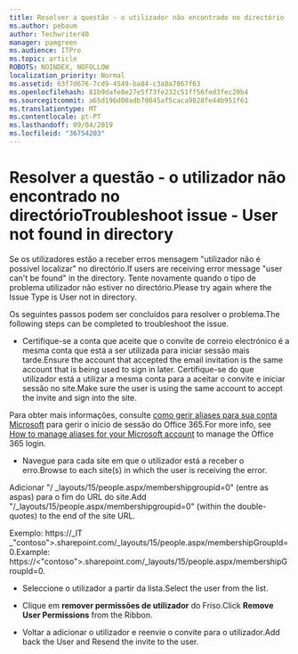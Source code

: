 ```yaml
---
title: Resolver a questão - o utilizador não encontrado no directório
ms.author: pebaum
author: Techwriter40
manager: pamgreen
ms.audience: ITPro
ms.topic: article
ROBOTS: NOINDEX, NOFOLLOW
localization_priority: Normal
ms.assetid: 63f7d676-7cd9-4549-ba84-c3a8a7867f63
ms.openlocfilehash: 81b9dafe8e27e5f73fe232c51ff56fed3fec29b4
ms.sourcegitcommit: a65d196d00adb70045af5caca9828fe44b951f61
ms.translationtype: MT
ms.contentlocale: pt-PT
ms.lasthandoff: 09/04/2019
ms.locfileid: "36754203"
---
```

# <a name="troubleshoot-issue---user-not-found-in-directory"></a><span data-ttu-id="89846-102">Resolver a questão - o utilizador não encontrado no directório</span><span class="sxs-lookup"><span data-stu-id="89846-102">Troubleshoot issue - User not found in directory</span></span>

<span data-ttu-id="89846-103">Se os utilizadores estão a receber erros mensagem "utilizador não é possível localizar" no directório.</span><span class="sxs-lookup"><span data-stu-id="89846-103">If users are receiving error message "user can't be found" in the directory.</span></span> <span data-ttu-id="89846-104">Tente novamente quando o tipo de problema utilizador não estiver no directório.</span><span class="sxs-lookup"><span data-stu-id="89846-104">Please try again where the Issue Type is User not in directory.</span></span>

<span data-ttu-id="89846-105">Os seguintes passos podem ser concluídos para resolver o problema.</span><span class="sxs-lookup"><span data-stu-id="89846-105">The following steps can be completed to troubleshoot the issue.</span></span>

- <span data-ttu-id="89846-106">Certifique-se a conta que aceite que o convite de correio electrónico é a mesma conta que está a ser utilizada para iniciar sessão mais tarde.</span><span class="sxs-lookup"><span data-stu-id="89846-106">Ensure the account that accepted the email invitation is the same account that is being used to sign in later.</span></span> <span data-ttu-id="89846-107">Certifique-se do que utilizador está a utilizar a mesma conta para a aceitar o convite e iniciar sessão no site.</span><span class="sxs-lookup"><span data-stu-id="89846-107">Make sure the user is using the same account to accept the invite and sign into the site.</span></span> 

<span data-ttu-id="89846-108">Para obter mais informações, consulte [como gerir aliases para sua conta Microsoft</a> para gerir o início de sessão do Office 365](https://support.microsoft.com/help/12407/microsoft-account-how-to-manage-aliases).</span><span class="sxs-lookup"><span data-stu-id="89846-108">For more info, see [How to manage aliases for your Microsoft account</a> to manage the Office 365 login](https://support.microsoft.com/help/12407/microsoft-account-how-to-manage-aliases).</span></span> 

- <span data-ttu-id="89846-109">Navegue para cada site em que o utilizador está a receber o erro.</span><span class="sxs-lookup"><span data-stu-id="89846-109">Browse to each site(s) in which the user is receiving the error.</span></span> 

<span data-ttu-id="89846-110">Adicionar "/ _layouts/15/people.aspx/membershipgroupid=0" (entre as aspas) para o fim do URL do site.</span><span class="sxs-lookup"><span data-stu-id="89846-110">Add "/_layouts/15/people.aspx/membershipgroupid=0" (within the double-quotes) to the end of the site URL.</span></span> 

<span data-ttu-id="89846-111">Exemplo: https://_lT _"contoso">.sharepoint.com/_layouts/15/people.aspx/membershipGroupId=0.</span><span class="sxs-lookup"><span data-stu-id="89846-111">Example: https://<"contoso">.sharepoint.com/_layouts/15/people.aspx/membershipGroupId=0.</span></span>

- <span data-ttu-id="89846-112">Seleccione o utilizador a partir da lista.</span><span class="sxs-lookup"><span data-stu-id="89846-112">Select the user from the list.</span></span>

- <span data-ttu-id="89846-113">Clique em **remover permissões de utilizador** do Friso.</span><span class="sxs-lookup"><span data-stu-id="89846-113">Click **Remove User Permissions** from the Ribbon.</span></span> 
-  <span data-ttu-id="89846-114">Voltar a adicionar o utilizador e reenvie o convite para o utilizador.</span><span class="sxs-lookup"><span data-stu-id="89846-114">Add back the User and Resend the invite to the user.</span></span>

